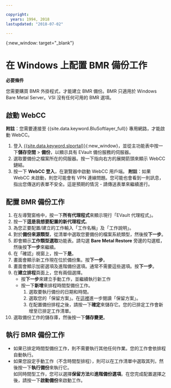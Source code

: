 ```yaml
---

copyright:
  years: 1994, 2018
lastupdated: "2018-07-02"

---
```

{:new_window: target="_blank"}

# 在 Windows 上配置 BMR 備份工作

**必要條件**

您需要購買 BMR 外掛程式，才能建立 BMR 備份。BMR 只適用於 Windows Bare Metal Server。VSI 沒有任何可用的 BMR 選項。

## 啟動 WebCC
**附註**：您需要連接至 {{site.data.keyword.BluSoftlayer_full}} 專用網路，才能啟動 WebCC。
1. 登入 [{{site.data.keyword.slportal}}](https://control.softlayer.com/){:new_window}，並從主功能表中按一下**儲存空間** > **備份**，以顯示具有 EVault 備份服務的伺服器。 
2. 選取要備份之檔案所在的伺服器。按一下指向右方的展開箭頭來顯示 WebCC 鏈結。
4. 按一下 **WebCC 登入**，在瀏覽器中啟動 WebCC 用戶端。
  **附註**：如果 WebCC 未啟動，則您可能會有 VPN 連線問題。您可能也會看到一則訊息，指出您傳送的表單不安全。這是預期的情況 - 請傳送表單來繼續進行。
  
## 配置 BMR 備份工作

1. 在左導覽窗格中，按一下**所有代理程式**來顯示現行「EVault 代理程式」。
2. 按一下**這是我想要配置的新代理程式**。
3. 為您正要配置/建立的工作輸入「工作名稱」及「工作說明」。
4. 對於**備份來源類型**，從清單中選取您要備份的檔案系統類型，然後按**下一步**。
5. 即會顯示**工作類型選取**功能表。請勾選 **Bare Metal Restore** 旁邊的勾選框，然後按**下一步**來繼續。
6. 在「確認」視窗上，按一下**是**。
7. 畫面會顯示新工作現在位於備份集。按**下一步**。
8. 畫面會顯示加密選項及進階備份選項。通常不需要這些選項。按**下一步**。   
9. 在**建立排程**頁面上，您有兩個選擇。 
   - 按**下一步**來建立手動工作，並繼續執行新工作
   - 按一下**新增**來排程時間型備份工作。 
     1. 選取要執行備份的日期和時間。
     2. 選取您的「保留方案」。在[這裡](evault-backup-faq.html)進一步閱讀「保留方案」。
     3. 在配置備份排程之後，請按一下**確定**來儲存它。您的已排定工作會新增至已排定工作清單。 
10. 選取備份工作的儲存庫，然後按一下**儲存變更**。


## 執行 BMR 備份工作

  - 如果已排定時間型備份工作，則不需要執行其他任何作業。您的工作會依排程自動執行。
  - 如果您設定手動工作（不含時間型排程），則可以在工作清單中選取其列，然後按一下**執行備份**來執行它。<br/> 如同時間型工作，您可以選擇**保留方法**和**進階備份選項**。在您完成配置選擇之後，請按一下**啟動備份**來啟動工作。

